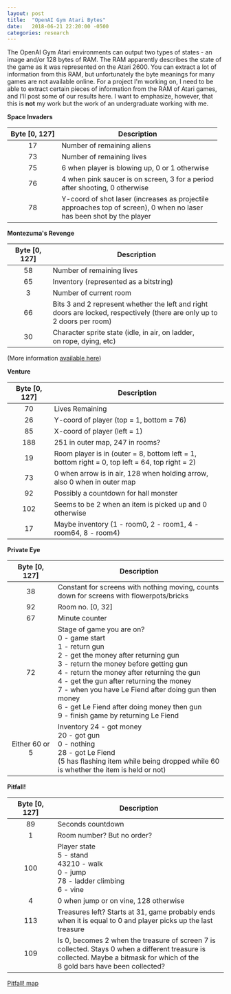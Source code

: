 ```yaml
---
layout: post
title:  "OpenAI Gym Atari Bytes"
date:   2018-06-21 22:20:00 -0500
categories: research
---
```


The OpenAI Gym Atari environments can output two types of states - an image and/or 128 bytes of RAM. The RAM apparently describes the state of the game as it was represented on the Atari 2600. You can extract a lot of information from this RAM, but unfortunately the byte meanings for many games are not available online. For a project I'm working on, I need to be able to extract certain pieces of information from the RAM of Atari games, and I'll post some of our results here. I want to emphasize, however, that this is **not** my work but the work of an undergraduate working with me. 



**Space Invaders**

| Byte [0, 127] | Description |
|:-------:|--------|
| 17 | Number of remaining aliens |
| 73 | Number of remaining lives |
| 75 | 6 when player is blowing up, 0 or 1 otherwise |
| 76 | 4 when pink saucer is on screen, 3 for a period <br> after shooting, 0 otherwise |
| 78 | Y-coord of shot laser (increases as projectile <br> approaches top of screen), 0 when no laser <br> has been shot by the player |


**Montezuma's Revenge**

| Byte [0, 127] | Description |
|:-------:|--------|
| 58 | Number of remaining lives |
| 65 | Inventory (represented as a bitstring) |
|  3 | Number of current room |
| 66 | Bits 3 and 2 represent whether the left and right <br> doors are locked, respectively (there are only up to 2 doors per room) |
| 30 | Character sprite state (idle, in air, on ladder, <br> on rope, dying, etc) |


(More information [available here](https://repositori.upf.edu/bitstream/handle/10230/30867/Garriga_2016.pdf?sequence=1&isAllowed=y))

**Venture**

| Byte [0, 127] | Description |
|:-------:|--------|
| 70 | Lives Remaining |
| 26 | Y-coord of player (top = 1, bottom = 76) |
| 85 | X-coord of player (left = 1) |
| 188 | 251 in outer map, 247 in rooms? |
| 19 | Room player is in (outer = 8, bottom left = 1, <br> bottom right = 0, top left = 64, top right = 2) |
| 73 | 0 when arrow is in air, 128 when holding arrow, <br> also 0 when in outer map |
| 92 | Possibly a countdown for hall monster |
| 102 | Seems to be 2 when an item is picked up and 0 otherwise |
| 17 | Maybe inventory (1 - room0, 2 - room1, 4 - room64, 8 - room4)

**Private Eye**

| Byte [0, 127] | Description |
|:-------:|--------|
| 38 | Constant for screens with nothing moving, counts <br> down for screens with flowerpots/bricks |
| 92 | Room no. [0, 32] |
| 67 | Minute counter |
| 72 | Stage of game you are on? <br> 0 - game start <br> 1 - return gun <br> 2 - get the money after returning gun <br> 3 - return the money before getting gun <br> 4 - return the money after returning the gun <br> 4 - get the gun after returning the money <br> 7 - when you have Le Fiend after doing gun then money <br> 6 - get Le Fiend after doing money then gun <br> 9 - finish game by returning Le Fiend |
| Either 60 or 5 | Inventory 24 - got money <br> 20 - got gun <br> 0 - nothing <br> 28 - got Le Fiend <br> (5 has flashing item while being dropped while 60 <br> is whether the item is held or not) |

**Pitfall!**

| Byte [0, 127] | Description |
|:-------:|--------|
| 89 | Seconds countdown |
|  1 | Room number? But no order? |
| 100| Player state <br> 5 - stand <br> 43210 - walk <br> 0 - jump <br> 78 - ladder climbing <br> 6 - vine |
|  4 | 0 when jump or on vine, 128 otherwise |
| 113| Treasures left? Starts at 31, game probably ends <br> when it is equal to 0 and player picks up the last treasure |
| 109| Is 0, becomes 2 when the treasure of screen 7 is <br> collected. Stays 0 when a different treasure is <br> collected. Maybe a bitmask for which of the <br> 8 gold bars have been collected? |


[Pitfall! map](http://pitfallharry.tripod.com/MapRoom/PitfallMap.html 
)